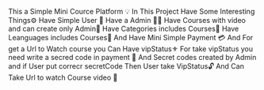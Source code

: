This a Simple Mini Cource Platform 💡
In This Project Have Some Interesting Things⚙️
Have Simple User 👨
Have a Admin 👨‍💻
Have Courses with video and can create only Admin📖
Have Categories includes Courses📂
Have Leanguages includes Courses📂
And Have Mini Simple Payment 💳
And For get a Url to Watch course you Can Have vipStatus⚜️
For take vipStatus you need write a secred code in payment 🔐
And Secret codes created by Admin and if User put correcr secretCode
Then User take VipStatus🔓
And Can Take Url to watch Course video 👀
